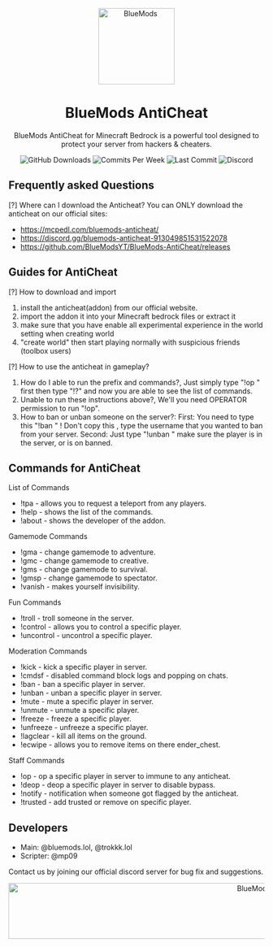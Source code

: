 <p align="center"><img src="https://bluemods.neocities.org/p/ic_blue.png" alt="BlueMods" width="150" height="150"></p>
<h1 align="center">BlueMods AntiCheat</h1>
<p align="center">BlueMods AntiCheat for Minecraft Bedrock is a powerful tool designed to protect your server from hackers & cheaters.</p>
<p align="center">
        <img src="https://img.shields.io/github/downloads/BlueModsYT/BlueMods-AntiCheat/total?style=for-the-badge" alt="GitHub Downloads">
        <img src="https://img.shields.io/github/commit-activity/m/BlueModsYT/BlueMods-AntiCheat?style=for-the-badge" alt="Commits Per Week">
        <img src="https://img.shields.io/github/last-commit/BlueModsYT/BlueMods-AntiCheat?style=for-the-badge" alt="Last Commit">
        <img src="https://img.shields.io/discord/913049851531522078?style=for-the-badge&label=Discord&color=0000ff&link=https%3A%2F%2Fdiscord.gg%2Fbluemods-anticheat-913049851531522078" alt="Discord">
</p>

## Frequently asked Questions
[?] Where can I download the Anticheat?
You can ONLY download the anticheat on our official sites:
- https://mcpedl.com/bluemods-anticheat/
- https://discord.gg/bluemods-anticheat-913049851531522078
- https://github.com/BlueModsYT/BlueMods-AntiCheat/releases

## Guides for AntiCheat 
[?] How to download and import
1. install the anticheat(addon) from our official website.
2. import the addon it into your Minecraft bedrock files or extract it
3. make sure that you have enable all experimental experience in the world setting when creating world
4. "create world" then start playing normally with suspicious friends (toolbox users)

[?] How to use the anticheat in gameplay?
1. How do I able to run the prefix and commands?, Just simply type "!op <player>" first then type "!?" and now you are able to see the list of commands.
2. Unable to run these instructions above?, We'll you need OPERATOR permission to run "!op".
3. How to ban or unban someone on the server?: First: You need to type this "!ban <player>" ! Don't copy this <player>, type the username that you wanted to ban from your server. Second: Just type "!unban <player>" make sure the player is in the server, or is on banned.

## Commands for AntiCheat
List of Commands
- !tpa - allows you to request a teleport from any players.
- !help - shows the list of the commands.
- !about - shows the developer of the addon.

Gamemode Commands
- !gma - change gamemode to adventure.
- !gmc - change gamemode to creative.
- !gms - change gamemode to survival.
- !gmsp - change gamemode to spectator.
- !vanish - makes yourself invisibility.

Fun Commands
- !troll - troll someone in the server.
- !control - allows you to control a specific player.
- !uncontrol - uncontrol a specific player.

Moderation Commands
- !kick - kick a specific player in server.
- !cmdsf - disabled command block logs and popping on chats.
- !ban - ban a specific player in server.
- !unban - unban a specific player in server.
- !mute - mute a specific player in server.
- !unmute - unmute a specific player.
- !freeze - freeze a specific player.
- !unfreeze - unfreeze a specific player.
- !lagclear - kill all items on the ground.
- !ecwipe - allows you to remove items on there ender_chest.

Staff Commands
- !op - op a specific player in server to immune to any anticheat.
- !deop - deop a specific player in server to disable bypass.
- !notify - notification when someone got flagged by the anticheat.
- !trusted - add trusted or remove on specific player.

## Developers
- Main: @bluemods.lol, @trokkk.lol
- Scripter: @mp09


Contact us by joining our official discord server for bug fix and suggestions.
<p align="center"><img src="https://github.com/user-attachments/assets/da292086-bee4-4210-9b91-5ad6c451a052" alt="BlueMods" width="950" height="110"></p>
